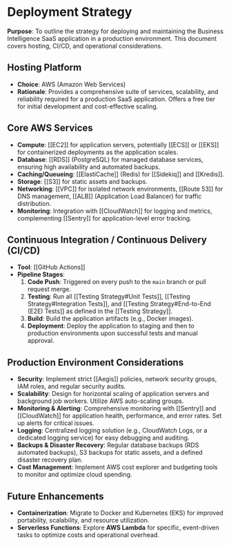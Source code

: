 # Deployment Strategy

**Purpose**: To outline the strategy for deploying and maintaining the Business Intelligence SaaS application in a production environment. This document covers hosting, CI/CD, and operational considerations.

## Hosting Platform

- **Choice**: AWS (Amazon Web Services)
- **Rationale**: Provides a comprehensive suite of services, scalability, and reliability required for a production SaaS application. Offers a free tier for initial development and cost-effective scaling.

## Core AWS Services

- **Compute**: [[EC2]] for application servers, potentially [[ECS]] or [[EKS]] for containerized deployments as the application scales.
- **Database**: [[RDS]] (PostgreSQL) for managed database services, ensuring high availability and automated backups.
- **Caching/Queueing**: [[ElastiCache]] (Redis) for [[Sidekiq]] and [[Kredis]].
- **Storage**: [[S3]] for static assets and backups.
- **Networking**: [[VPC]] for isolated network environments, [[Route 53]] for DNS management, [[ALB]] (Application Load Balancer) for traffic distribution.
- **Monitoring**: Integration with [[CloudWatch]] for logging and metrics, complementing [[Sentry]] for application-level error tracking.

## Continuous Integration / Continuous Delivery (CI/CD)

- **Tool**: [[GitHub Actions]]
- **Pipeline Stages**:
    1.  **Code Push**: Triggered on every push to the `main` branch or pull request merge.
    2.  **Testing**: Run all [[Testing Strategy#Unit Tests]], [[Testing Strategy#Integration Tests]], and [[Testing Strategy#End-to-End (E2E) Tests]] as defined in the [[Testing Strategy]].
    3.  **Build**: Build the application artifacts (e.g., Docker images).
    4.  **Deployment**: Deploy the application to staging and then to production environments upon successful tests and manual approval.

## Production Environment Considerations

- **Security**: Implement strict [[Aegis]] policies, network security groups, IAM roles, and regular security audits.
- **Scalability**: Design for horizontal scaling of application servers and background job workers. Utilize AWS auto-scaling groups.
- **Monitoring & Alerting**: Comprehensive monitoring with [[Sentry]] and [[CloudWatch]] for application health, performance, and error rates. Set up alerts for critical issues.
- **Logging**: Centralized logging solution (e.g., CloudWatch Logs, or a dedicated logging service) for easy debugging and auditing.
- **Backups & Disaster Recovery**: Regular database backups (RDS automated backups), S3 backups for static assets, and a defined disaster recovery plan.
- **Cost Management**: Implement AWS cost explorer and budgeting tools to monitor and optimize cloud spending.

## Future Enhancements

- **Containerization**: Migrate to Docker and Kubernetes (EKS) for improved portability, scalability, and resource utilization.
- **Serverless Functions**: Explore **AWS Lambda** for specific, event-driven tasks to optimize costs and operational overhead.
